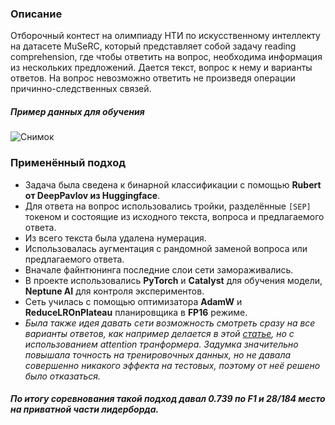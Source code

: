 ### Описание
Отборочный контест на олимпиаду НТИ по искусственному интеллекту на датасете MuSeRC, который представляет собой задачу reading comprehension, где чтобы ответить на вопрос, необходима информация из нескольких предложений. Дается текст, вопрос к нему и варианты ответов. На вопрос невозможно ответить не произведя операции причинно-следственных связей.

##### Пример данных для обучения
![Снимок](https://user-images.githubusercontent.com/34653515/111829934-63101080-88fe-11eb-964c-e51c980b0447.PNG)

### Применённый подход
* Задача была сведена к бинарной классификации с помощью **Rubert от DeepPavlov из Huggingface**. 
* Для ответа на вопрос использовались тройки, разделённые `[SEP]` токеном и состоящие из исходного текста, вопроса и предлагаемого ответа.
* Из всего текста была удалена нумерация.
* Использовалась аугментация с рандомной заменой вопроса или предлагаемого ответа.
* Вначале файнтюнинга последние слои сети замораживались.
* В проекте использовались **PyTorch** и **Catalyst** для обучения модели, **Neptune AI** для контроля экспериментов.
* Сеть училась с помощью оптимизатора **AdamW** и **ReduceLROnPlateau** планировщика в **FP16** режиме.
* *Была также идея давать сети возможность смотреть сразу на все варианты ответов, как например делается в этой [статье](https://aaai.org/ocs/index.php/AAAI/AAAI18/paper/viewFile/16331/16177), но с использованием attention транформера. Задумка значительно повышала точность на тренировочных данных, но не давала совершенно никакого эффекта на тестовых, поэтому от неё решено было отказаться.*

##### По итогу соревнования такой подход давал 0.739 по F1 и 28/184 место на приватной части лидерборда.
